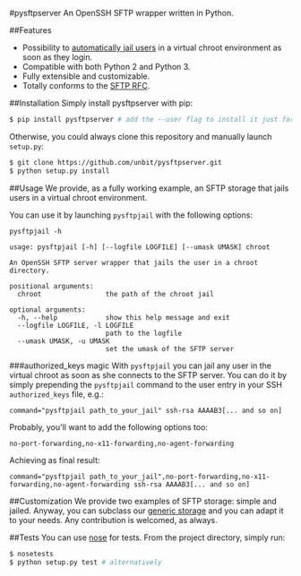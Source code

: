 #pysftpserver
An OpenSSH SFTP wrapper written in Python.

##Features
* Possibility to [automatically jail users](#authorized_keys_magic) in a virtual chroot environment as soon as they login.
* Compatible with both Python 2 and Python 3.
* Fully extensible and customizable.
* Totally conforms to the [SFTP RFC](https://filezilla-project.org/specs/draft-ietf-secsh-filexfer-02.txt).

##Installation
Simply install pysftpserver with pip:
```bash
$ pip install pysftpserver # add the --user flag to install it just for you
```

Otherwise, you could always clone this repository and manually launch `setup.py`:
```bash
$ git clone https://github.com/unbit/pysftpserver.git
$ python setup.py install
```

##Usage
We provide, as a fully working example, an SFTP storage that jails users in a virtual chroot environment.

You can use it by launching `pysftpjail` with the following options:
```
pysftpjail -h

usage: pysftpjail [-h] [--logfile LOGFILE] [--umask UMASK] chroot

An OpenSSH SFTP server wrapper that jails the user in a chroot directory.

positional arguments:
  chroot                the path of the chroot jail

optional arguments:
  -h, --help            show this help message and exit
  --logfile LOGFILE, -l LOGFILE
                        path to the logfile
  --umask UMASK, -u UMASK
                        set the umask of the SFTP server
```

###authorized_keys magic
With `pysftpjail` you can jail any user in the virtual chroot as soon as she connects to the SFTP server.
You can do it by simply prepending the `pysftpjail` command to the user entry in your SSH `authorized_keys` file, e.g.:
```
command="pysftpjail path_to_your_jail" ssh-rsa AAAAB3[... and so on]
```

Probably, you'll want to add the following options too:
```
no-port-forwarding,no-x11-forwarding,no-agent-forwarding
```

Achieving as final result:
```
command="pysftpjail path_to_your_jail",no-port-forwarding,no-x11-forwarding,no-agent-forwarding ssh-rsa AAAAB3[... and so on]
```

##Customization
We provide two examples of SFTP storage: simple and jailed.
Anyway, you can subclass our [generic storage](pysftpserver/storage.py) and you can adapt it to your needs.
Any contribution is welcomed, as always.

##Tests
You can use [nose](https://nose.readthedocs.org/en/latest/) for tests.
From the project directory, simply run:
```bash
$ nosetests
$ python setup.py test # alternatively
```

